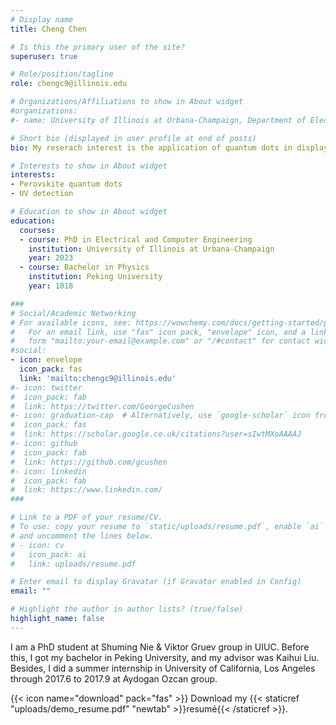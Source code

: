 ```yaml
---
# Display name
title: Cheng Chen

# Is this the primary user of the site?
superuser: true

# Role/position/tagline
role: chengc9@illinois.edu

# Organizations/Affiliations to show in About widget
#organizations:
#- name: University of Illinois at Urbana-Champaign, Department of Electrical and Computer Engineering

# Short bio (displayed in user profile at end of posts)
bio: My reserach interest is the application of quantum dots in display devices

# Interests to show in About widget
interests:
- Perovskite quantum dots
- UV detection

# Education to show in About widget
education:
  courses:
  - course: PhD in Electrical and Computer Engineering
    institution: University of Illinois at Urbana-Champaign
    year: 2023
  - course: Bachelor in Physics
    institution: Peking University
    year: 1018

###
# Social/Academic Networking
# For available icons, see: https://wowchemy.com/docs/getting-started/page-builder/#icons
#   For an email link, use "fas" icon pack, "envelope" icon, and a link in the
#   form "mailto:your-email@example.com" or "/#contact" for contact widget.
#social:
- icon: envelope
  icon_pack: fas
  link: 'mailto:chengc9@illinois.edu'
#- icon: twitter
#  icon_pack: fab
#  link: https://twitter.com/GeorgeCushen
#- icon: graduation-cap  # Alternatively, use `google-scholar` icon from `ai` icon pack
#  icon_pack: fas
#  link: https://scholar.google.co.uk/citations?user=sIwtMXoAAAAJ
#- icon: github
#  icon_pack: fab
#  link: https://github.com/gcushen
#- icon: linkedin
#  icon_pack: fab
#  link: https://www.linkedin.com/
###

# Link to a PDF of your resume/CV.
# To use: copy your resume to `static/uploads/resume.pdf`, enable `ai` icons in `params.toml`, 
# and uncomment the lines below.
# - icon: cv
#   icon_pack: ai
#   link: uploads/resume.pdf

# Enter email to display Gravatar (if Gravatar enabled in Config)
email: ""

# Highlight the author in author lists? (true/false)
highlight_name: false
---
```


I am a PhD student at Shuming Nie & Viktor Gruev group in UIUC. Before this, I got my bachelor in Peking University, and my advisor was Kaihui Liu. Besides, I did a summer internship in University of California, Los Angeles through 2017.6 to 2017.9 at Aydogan Ozcan group.

{{< icon name="download" pack="fas" >}} Download my {{< staticref "uploads/demo_resume.pdf" "newtab" >}}resumé{{< /staticref >}}.
